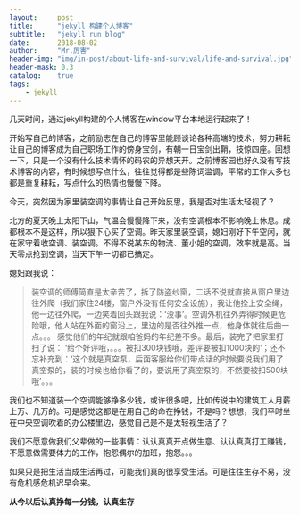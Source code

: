 ```yaml
---
layout:     post
title:      "jekyll 构建个人博客"
subtitle:   "jekyll run blog"
date:       2018-08-02
author:     "Mr.厉害"
header-img: "img/in-post/about-life-and-survival/life-and-survival.jpg"
header-mask: 0.3
catalog:    true
tags:
    - jekyll
---
```


几天时间，通过jekyll构建的个人博客在window平台本地运行起来了！

开始写自己的博客，之前励志在自己的博客里能顾谈论各种高端的技术，努力耕耘让自己的博客成为自己职场工作的傍身宝剑，有朝一日宝剑出鞘，技惊四座。回想一下，只是一个没有什么技术情怀的码农的异想天开。之前博客园也好久没有写技术博客的内容，有时候想写点什么，往往觉得都是些陈词滥调，平常的工作大多也都是重复耕耘，写点什么的热情也慢慢下降。

今天，突然因为家里装空调的事情让自己开始反思，我是否对生活太轻视了？

北方的夏天晚上太阳下山，气温会慢慢降下来，没有空调根本不影响晚上休息。成都根本不是这样，所以狠下心买了空调。昨天家里装空调，媳妇刚好下午空闲，就在家守着收空调、装空调。不得不说某东的物流、董小姐的空调，效率就是高。当天零点抢到空调，当天下午一切都已搞定。

媳妇跟我说： 
  > 装空调的师傅简直是太辛苦了，拆了防盗纱窗，二话不说就直接从窗户里边往外爬（我们家住24楼，窗户外没有任何安全设施），我让他拴上安全绳，他一边往外爬，一边笑着回头跟我说：‘没事’。空调外机往外弄得时候更危险哦，他人站在外面的窗沿上，里边的是否往外推一点，他身体就往后曲一点。。。
  > 感觉他们的年纪就跟咱爸妈的年纪差不多。最后，装完了把家里打扫了说： ‘给个好评哦，。。。被扣300块钱哦，差评要被扣1000块的’；还不忘补充到：‘这个就是真空泵，后面客服给你们带点话的时候要说我们用了真空泵的，装的时候也给你看了的，要说用了真空泵的，不然要被扣500块哦’。。。

我们也不知道装一个空调能够挣多少钱，或许很多吧，比如传说中的建筑工人月薪上万、几万的。可是感觉这都是在用自己的命在挣钱，不是吗？想想，我们平时坐在中央空调吹着的办公楼里边，感觉自己是不是太轻视生活了？

我们不愿意做我们父辈做的一些事情：认认真真开点做生意、认认真真打工赚钱，不愿意做需要体力的工作，抱怨偶尔的加班，抱怨。。。

如果只是把生活当成生活再过，可能我们真的很享受生活。可是往往生存不易，没有危机感危机迟早会来。

**从今以后认真挣每一分钱，认真生存**